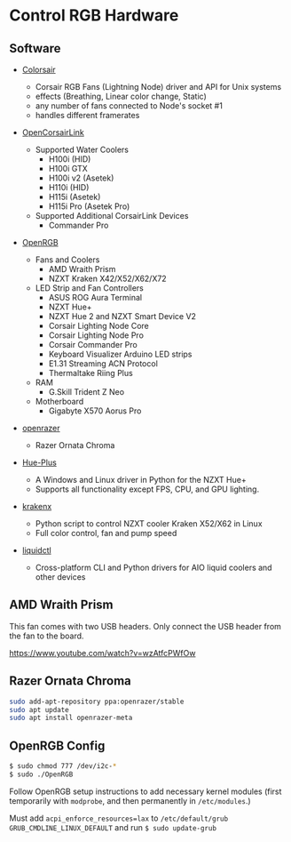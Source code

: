 # Control RGB Hardware

## Software

- [Colorsair](https://github.com/Chlorek/Colorsair)
    * Corsair RGB Fans (Lightning Node) driver and API for Unix systems
    * effects (Breathing, Linear color change, Static)
    * any number of fans connected to Node's socket #1
    * handles different framerates

- [OpenCorsairLink](https://github.com/audiohacked/OpenCorsairLink/wiki/Supported-Devices)
    * Supported Water Coolers
        +  H100i (HID)
        +  H100i GTX
        +  H100i v2 (Asetek)
        +  H110i (HID)
        +  H115i (Asetek)
        +  H115i Pro (Asetek Pro)
    * Supported Additional CorsairLink Devices
        + Commander Pro

- [OpenRGB](https://gitlab.com/CalcProgrammer1/OpenRGB/-/tree/master)
    * Fans and Coolers
        + AMD Wraith Prism
        + NZXT Kraken X42/X52/X62/X72
    * LED Strip and Fan Controllers
        + ASUS ROG Aura Terminal
        + NZXT Hue+
        + NZXT Hue 2 and NZXT Smart Device V2
        + Corsair Lighting Node Core
        + Corsair Lighting Node Pro
        + Corsair Commander Pro
        + Keyboard Visualizer Arduino LED strips
        + E1.31 Streaming ACN Protocol
        + Thermaltake Riing Plus
    * RAM
        + G.Skill Trident Z Neo
    * Motherboard
        + Gigabyte X570 Aorus Pro

- [openrazer](https://github.com/openrazer/openrazer)
    * Razer Ornata Chroma

- [Hue-Plus](https://github.com/kusti8/hue-plus)
    * A Windows and Linux driver in Python for the NZXT Hue+
    * Supports all functionality except FPS, CPU, and GPU lighting.

- [krakenx](https://github.com/KsenijaS/krakenx)
    * Python script to control NZXT cooler Kraken X52/X62 in Linux
    * Full color control, fan and pump speed

- [liquidctl](https://github.com/jonasmalacofilho/liquidctl)
    * Cross-platform CLI and Python drivers for AIO liquid coolers and other devices


## AMD Wraith Prism

This fan comes with two USB headers. Only connect the USB header from the fan to the board.

https://www.youtube.com/watch?v=wzAtfcPWfOw

## Razer Ornata Chroma

```bash
sudo add-apt-repository ppa:openrazer/stable
sudo apt update
sudo apt install openrazer-meta
```

## OpenRGB Config

```bash
$ sudo chmod 777 /dev/i2c-*
$ sudo ./OpenRGB
```

Follow OpenRGB setup instructions to add necessary kernel modules (first temporarily with `modprobe`, and then permanently in `/etc/modules`.)

Must add `acpi_enforce_resources=lax` to `/etc/default/grub` `GRUB_CMDLINE_LINUX_DEFAULT` and run `$ sudo update-grub`
